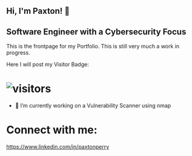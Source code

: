 ## Hi, I'm Paxton! 👋
## Software Engineer with a Cybersecurity Focus

<!--
**PXPON/PXPON** is a ✨ _special_ ✨ repository because its `README.md` (this file) appears on your GitHub profile.

Here are some ideas to get you started:

- 🔭 I’m currently working on ...
- 🌱 I’m currently learning ...
- 👯 I’m looking to collaborate on ...
- 🤔 I’m looking for help with ...
- 💬 Ask me about ...
- 📫 How to reach me: ...
- 😄 Pronouns: ...
- ⚡ Fun fact: ...
-->

This is the frontpage for my Portfolio. This is still very much a work in progress.

Here I will post my Visitor Badge:
# ![visitors](https://visitor-badge.glitch.me/badge?page_id=page.id)

- 🔭 I’m currently working on a Vulnerability Scanner using nmap

# Connect with me:
https://www.linkedin.com/in/paxtonperry

[comment]: <> (Now, I will show my GitHub Readme Stats:)
[comment]: <> (<img height="180em" src="https://github-readme-stats.vercel.app/api?username=PXPON&show_icons=true&hide_border=true&&count_private=true&include_all_commits=true" />)


